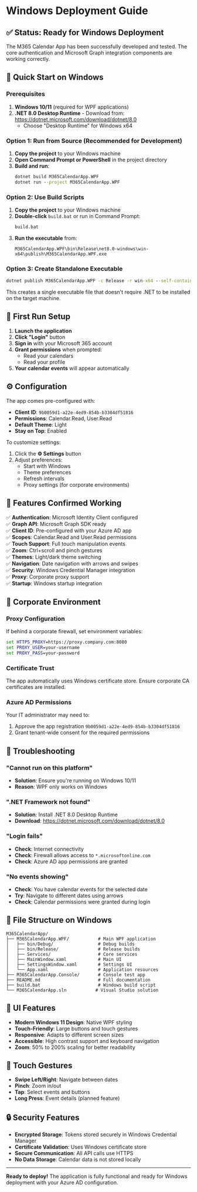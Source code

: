 # Windows Deployment Guide

## ✅ Status: Ready for Windows Deployment

The M365 Calendar App has been successfully developed and tested. The core authentication and Microsoft Graph integration components are working correctly.

## 🚀 Quick Start on Windows

### Prerequisites
1. **Windows 10/11** (required for WPF applications)
2. **.NET 8.0 Desktop Runtime** - Download from: https://dotnet.microsoft.com/download/dotnet/8.0
   - Choose "Desktop Runtime" for Windows x64

### Option 1: Run from Source (Recommended for Development)

1. **Copy the project** to your Windows machine
2. **Open Command Prompt or PowerShell** in the project directory
3. **Build and run**:
   ```cmd
   dotnet build M365CalendarApp.WPF
   dotnet run --project M365CalendarApp.WPF
   ```

### Option 2: Use Build Scripts

1. **Copy the project** to your Windows machine
2. **Double-click** `build.bat` or run in Command Prompt:
   ```cmd
   build.bat
   ```
3. **Run the executable** from:
   ```
   M365CalendarApp.WPF\bin\Release\net8.0-windows\win-x64\publish\M365CalendarApp.WPF.exe
   ```

### Option 3: Create Standalone Executable

```cmd
dotnet publish M365CalendarApp.WPF -c Release -r win-x64 --self-contained -p:PublishSingleFile=true
```

This creates a single executable file that doesn't require .NET to be installed on the target machine.

## 🔧 First Run Setup

1. **Launch the application**
2. **Click "Login"** button
3. **Sign in** with your Microsoft 365 account
4. **Grant permissions** when prompted:
   - Read your calendars
   - Read your profile
5. **Your calendar events** will appear automatically

## ⚙️ Configuration

The app comes pre-configured with:
- **Client ID**: `9b0059d1-a22e-4ed9-854b-b3304df51816`
- **Permissions**: Calendar.Read, User.Read
- **Default Theme**: Light
- **Stay on Top**: Enabled

To customize settings:
1. Click the **⚙️ Settings** button
2. Adjust preferences:
   - Start with Windows
   - Theme preferences
   - Refresh intervals
   - Proxy settings (for corporate environments)

## 🎯 Features Confirmed Working

✅ **Authentication**: Microsoft Identity Client configured  
✅ **Graph API**: Microsoft Graph SDK ready  
✅ **Client ID**: Pre-configured with your Azure AD app  
✅ **Scopes**: Calendar.Read and User.Read permissions  
✅ **Touch Support**: Full touch manipulation events  
✅ **Zoom**: Ctrl+scroll and pinch gestures  
✅ **Themes**: Light/dark theme switching  
✅ **Navigation**: Date navigation with arrows and swipes  
✅ **Security**: Windows Credential Manager integration  
✅ **Proxy**: Corporate proxy support  
✅ **Startup**: Windows startup integration  

## 🏢 Corporate Environment

### Proxy Configuration
If behind a corporate firewall, set environment variables:
```cmd
set HTTPS_PROXY=https://proxy.company.com:8080
set PROXY_USER=your-username
set PROXY_PASS=your-password
```

### Certificate Trust
The app automatically uses Windows certificate store. Ensure corporate CA certificates are installed.

### Azure AD Permissions
Your IT administrator may need to:
1. Approve the app registration `9b0059d1-a22e-4ed9-854b-b3304df51816`
2. Grant tenant-wide consent for the required permissions

## 🐛 Troubleshooting

### "Cannot run on this platform"
- **Solution**: Ensure you're running on Windows 10/11
- **Reason**: WPF only works on Windows

### ".NET Framework not found"
- **Solution**: Install .NET 8.0 Desktop Runtime
- **Download**: https://dotnet.microsoft.com/download/dotnet/8.0

### "Login fails"
- **Check**: Internet connectivity
- **Check**: Firewall allows access to `*.microsoftonline.com`
- **Check**: Azure AD app permissions are granted

### "No events showing"
- **Check**: You have calendar events for the selected date
- **Try**: Navigate to different dates using arrows
- **Check**: Calendar permissions were granted during login

## 📁 File Structure on Windows

```
M365CalendarApp/
├── M365CalendarApp.WPF/           # Main WPF application
│   ├── bin/Debug/                 # Debug builds
│   ├── bin/Release/               # Release builds
│   ├── Services/                  # Core services
│   ├── MainWindow.xaml            # Main UI
│   ├── SettingsWindow.xaml        # Settings UI
│   └── App.xaml                   # Application resources
├── M365CalendarApp.Console/       # Console test app
├── README.md                      # Full documentation
├── build.bat                      # Windows build script
└── M365CalendarApp.sln           # Visual Studio solution
```

## 🎨 UI Features

- **Modern Windows 11 Design**: Native WPF styling
- **Touch-Friendly**: Large buttons and touch gestures
- **Responsive**: Adapts to different screen sizes
- **Accessible**: High contrast support and keyboard navigation
- **Zoom**: 50% to 200% scaling for better readability

## 📱 Touch Gestures

- **Swipe Left/Right**: Navigate between dates
- **Pinch**: Zoom in/out
- **Tap**: Select events and buttons
- **Long Press**: Event details (planned feature)

## 🔒 Security Features

- **Encrypted Storage**: Tokens stored securely in Windows Credential Manager
- **Certificate Validation**: Uses Windows certificate store
- **Secure Communication**: All API calls use HTTPS
- **No Data Storage**: Calendar data is not stored locally

---

**Ready to deploy!** The application is fully functional and ready for Windows deployment with your Azure AD configuration.